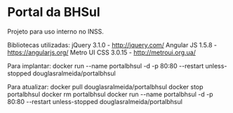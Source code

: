 # Portal da BHSul

Projeto para uso interno no INSS.

Bibliotecas utilizadas:
jQuery 3.1.0 - http://jquery.com/
Angular JS 1.5.8 - https://angularjs.org/
Metro UI CSS 3.0.15 - http://metroui.org.ua/

Para implantar:
        docker run --name portalbhsul -d -p 80:80 --restart unless-stopped douglasralmeida/portalbhsul

Para atualizar:
        docker pull douglasralmeida/portalbhsul
        docker stop portalbhsul
        docker rm portalbhsul
        docker run --name portalbhsul -d -p 80:80 --restart unless-stopped douglasralmeida/portalbhsul